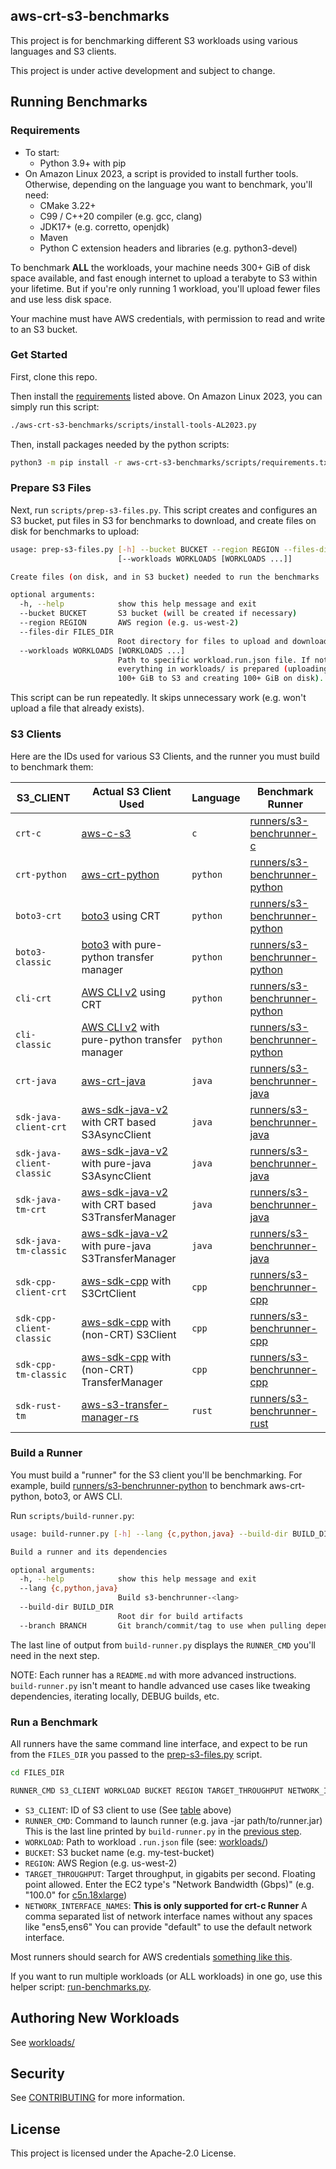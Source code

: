 ## aws-crt-s3-benchmarks

This project is for benchmarking different S3 workloads using various languages and S3 clients.

This project is under active development and subject to change.

## Running Benchmarks

### Requirements
*   To start:
    *   Python 3.9+ with pip
*   On Amazon Linux 2023, a script is provided to install further tools.
    Otherwise, depending on the language you want to benchmark, you'll need:
    *   CMake 3.22+
    *   C99 / C++20 compiler (e.g. gcc, clang)
    *   JDK17+ (e.g. corretto, openjdk)
    *   Maven
    *   Python C extension headers and libraries (e.g. python3-devel)

To benchmark **ALL** the workloads, your machine needs 300+ GiB of disk space available,
and fast enough internet to upload a terabyte to S3 within your lifetime.
But if you're only running 1 workload, you'll upload fewer files and use less disk space.

Your machine must have AWS credentials, with permission to read and write to an S3 bucket.

### Get Started

First, clone this repo.

Then install the [requirements](#requirements) listed above.
On Amazon Linux 2023, you can simply run this script:
```sh
./aws-crt-s3-benchmarks/scripts/install-tools-AL2023.py
```

Then, install packages needed by the python scripts:
```sh
python3 -m pip install -r aws-crt-s3-benchmarks/scripts/requirements.txt
```

### Prepare S3 Files

Next, run `scripts/prep-s3-files.py`. This script creates and configures
an S3 bucket, put files in S3 for benchmarks to download,
and create files on disk for benchmarks to upload:

```sh
usage: prep-s3-files.py [-h] --bucket BUCKET --region REGION --files-dir FILES_DIR
                        [--workloads WORKLOADS [WORKLOADS ...]]

Create files (on disk, and in S3 bucket) needed to run the benchmarks

optional arguments:
  -h, --help            show this help message and exit
  --bucket BUCKET       S3 bucket (will be created if necessary)
  --region REGION       AWS region (e.g. us-west-2)
  --files-dir FILES_DIR
                        Root directory for files to upload and download (e.g. ~/files)
  --workloads WORKLOADS [WORKLOADS ...]
                        Path to specific workload.run.json file. If not specified,
                        everything in workloads/ is prepared (uploading
                        100+ GiB to S3 and creating 100+ GiB on disk).
```

This script can be run repeatedly. It skips unnecessary work
(e.g. won't upload a file that already exists).

### S3 Clients

Here are the IDs used for various S3 Clients, and the runner you must build to benchmark them:

| S3_CLIENT | Actual S3 Client Used | Language | Benchmark Runner |
|-----------|-----------------------|------|------------------|
| `crt-c` | [aws-c-s3](https://github.com/awslabs/aws-c-s3) | `c` | [runners/s3-benchrunner-c](runners/s3-benchrunner-c/) |
| `crt-python` | [aws-crt-python](https://github.com/awslabs/aws-crt-python/) | `python` | [runners/s3-benchrunner-python](runners/s3-benchrunner-python/) |
| `boto3-crt` | [boto3](https://github.com/boto/boto3/) using CRT | `python` | [runners/s3-benchrunner-python](runners/s3-benchrunner-python/) |
| `boto3-classic` | [boto3](https://github.com/boto/boto3/) with pure-python transfer manager | `python` | [runners/s3-benchrunner-python](runners/s3-benchrunner-python/) |
| `cli-crt` | [AWS CLI v2](https://github.com/aws/aws-cli/tree/v2) using CRT | `python` | [runners/s3-benchrunner-python](runners/s3-benchrunner-python/) |
| `cli-classic` | [AWS CLI v2](https://github.com/aws/aws-cli/tree/v2) with pure-python transfer manager | `python` | [runners/s3-benchrunner-python](runners/s3-benchrunner-python/) |
| `crt-java` | [aws-crt-java](https://github.com/awslabs/aws-crt-java/) | `java` | [runners/s3-benchrunner-java](runners/s3-benchrunner-java/) |
| `sdk-java-client-crt` | [aws-sdk-java-v2](https://github.com/aws/aws-sdk-java-v2/) with CRT based S3AsyncClient | `java` | [runners/s3-benchrunner-java](runners/s3-benchrunner-java/) |
| `sdk-java-client-classic` | [aws-sdk-java-v2](https://github.com/aws/aws-sdk-java-v2/) with pure-java S3AsyncClient | `java` | [runners/s3-benchrunner-java](runners/s3-benchrunner-java/) |
| `sdk-java-tm-crt` | [aws-sdk-java-v2](https://github.com/aws/aws-sdk-java-v2/) with CRT based S3TransferManager | `java` | [runners/s3-benchrunner-java](runners/s3-benchrunner-java/) |
| `sdk-java-tm-classic` | [aws-sdk-java-v2](https://github.com/aws/aws-sdk-java-v2/) with pure-java S3TransferManager | `java` | [runners/s3-benchrunner-java](runners/s3-benchrunner-java/) |
| `sdk-cpp-client-crt` | [aws-sdk-cpp](https://github.com/aws/aws-sdk-cpp) with S3CrtClient | `cpp` | [runners/s3-benchrunner-cpp](runners/s3-benchrunner-cpp/) |
| `sdk-cpp-client-classic` | [aws-sdk-cpp](https://github.com/aws/aws-sdk-cpp) with (non-CRT) S3Client | `cpp` | [runners/s3-benchrunner-cpp](runners/s3-benchrunner-cpp/) |
| `sdk-cpp-tm-classic` | [aws-sdk-cpp](https://github.com/aws/aws-sdk-cpp) with (non-CRT) TransferManager | `cpp` | [runners/s3-benchrunner-cpp](runners/s3-benchrunner-cpp/) |
| `sdk-rust-tm` | [aws-s3-transfer-manager-rs](https://github.com/awslabs/aws-s3-transfer-manager-rs/) | `rust` | [runners/s3-benchrunner-rust](runners/s3-benchrunner-rust/) |

### Build a Runner

You must build a "runner" for the S3 client you'll be benchmarking. For example, build [runners/s3-benchrunner-python](runners/s3-benchrunner-python/) to benchmark aws-crt-python, boto3, or AWS CLI.

Run `scripts/build-runner.py`:
```sh
usage: build-runner.py [-h] --lang {c,python,java} --build-dir BUILD_DIR [--branch BRANCH]

Build a runner and its dependencies

optional arguments:
  -h, --help            show this help message and exit
  --lang {c,python,java}
                        Build s3-benchrunner-<lang>
  --build-dir BUILD_DIR
                        Root dir for build artifacts
  --branch BRANCH       Git branch/commit/tag to use when pulling dependencies
```

The last line of output from `build-runner.py` displays the `RUNNER_CMD`
you'll need in the next step.

NOTE: Each runner has a `README.md` with more advanced instructions.
`build-runner.py` isn't meant to handle advanced use cases like tweaking dependencies,
iterating locally, DEBUG builds, etc.

### Run a Benchmark

All runners have the same command line interface, and expect to be run from the
`FILES_DIR` you passed to the [prep-s3-files.py](#prepare-s3-files) script.

```sh
cd FILES_DIR

RUNNER_CMD S3_CLIENT WORKLOAD BUCKET REGION TARGET_THROUGHPUT NETWORK_INTERFACE_NAMES
```

*   `S3_CLIENT`: ID of S3 client to use (See [table](#s3-clients) above)
*   `RUNNER_CMD`: Command to launch runner (e.g. java -jar path/to/runner.jar)
        This is the last line printed by `build-runner.py` in the [previous step](#build-a-runner).
*   `WORKLOAD`: Path to workload `.run.json` file (see: [workloads/](../workloads))
*   `BUCKET`: S3 bucket name (e.g. my-test-bucket)
*   `REGION`: AWS Region (e.g. us-west-2)
*   `TARGET_THROUGHPUT`: Target throughput, in gigabits per second.
        Floating point allowed. Enter the EC2 type's "Network Bandwidth (Gbps)"
        (e.g. "100.0" for [c5n.18xlarge](https://aws.amazon.com/ec2/instance-types/c5/))
*   `NETWORK_INTERFACE_NAMES`: **This is only supported for crt-c Runner**
        A comma separated list of network interface names without any spaces like "ens5,ens6"
        You can provide "default" to use the default network interface.


Most runners should search for AWS credentials
[something like this](https://docs.aws.amazon.com/cli/latest/userguide/cli-chap-configure.html#configure-precedence).

If you want to run multiple workloads (or ALL workloads) in one go,
use this helper script: [run-benchmarks.py](scripts/run-benchmarks.py).

## Authoring New Workloads

See [workloads/](workloads/#readme)

## Security

See [CONTRIBUTING](CONTRIBUTING.md#security-issue-notifications) for more information.

## License

This project is licensed under the Apache-2.0 License.
